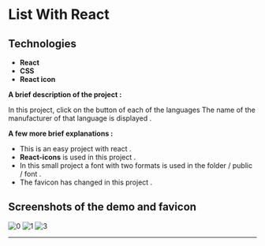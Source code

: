 # List With React

## Technologies

- **React**
- **CSS**
- **React icon**

**A brief description of the project :**

In this project, click on the button of each of the languages
The name of the manufacturer of that language is displayed .

**A few more brief explanations :**

- This is an easy project with react .
- **React-icons** is used in this project .
- In this small project a font with two formats is used in the folder / public / font .
- The favicon has changed in this project .

## Screenshots of the demo and favicon

![0](https://user-images.githubusercontent.com/100797809/180575604-ac7988e1-e04a-47de-8009-45e466d75910.png)
![1](https://user-images.githubusercontent.com/100797809/180575611-a62d4662-0a79-4a86-b16b-7ceae5cef3c5.png)
![3](https://user-images.githubusercontent.com/100797809/180575619-77c0834c-e646-4371-8f1c-5fc18961f225.png)

---

